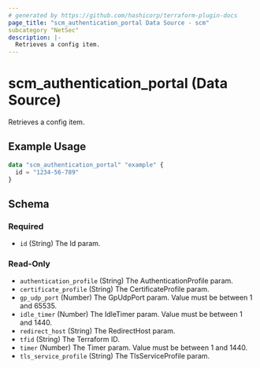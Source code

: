 ```yaml
---
# generated by https://github.com/hashicorp/terraform-plugin-docs
page_title: "scm_authentication_portal Data Source - scm"
subcategory "NetSec"
description: |-
  Retrieves a config item.
---
```


# scm_authentication_portal (Data Source)

Retrieves a config item.

## Example Usage

```terraform
data "scm_authentication_portal" "example" {
  id = "1234-56-789"
}
```

<!-- schema generated by tfplugindocs -->
## Schema

### Required

- `id` (String) The Id param.

### Read-Only

- `authentication_profile` (String) The AuthenticationProfile param.
- `certificate_profile` (String) The CertificateProfile param.
- `gp_udp_port` (Number) The GpUdpPort param. Value must be between 1 and 65535.
- `idle_timer` (Number) The IdleTimer param. Value must be between 1 and 1440.
- `redirect_host` (String) The RedirectHost param.
- `tfid` (String) The Terraform ID.
- `timer` (Number) The Timer param. Value must be between 1 and 1440.
- `tls_service_profile` (String) The TlsServiceProfile param.
